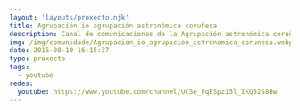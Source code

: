```yaml
---
layout: 'layouts/proxecto.njk'
title: Agrupación io agrupación astronómica coruñesa
description: Canal de comunicaciones de la Agrupación astronómica coruñesa Ío (A Coruña)
img: /img/comunidade/Agrupacion_io_agrupacion_astronomica_corunesa.webp
date: 2015-08-10 16:15:37
type: proxecto
tags:
  - youtube
redes:
  youtube: https://www.youtube.com/channel/UCSe_FqESpzi5l_IKQ52S8Bw
---
```

